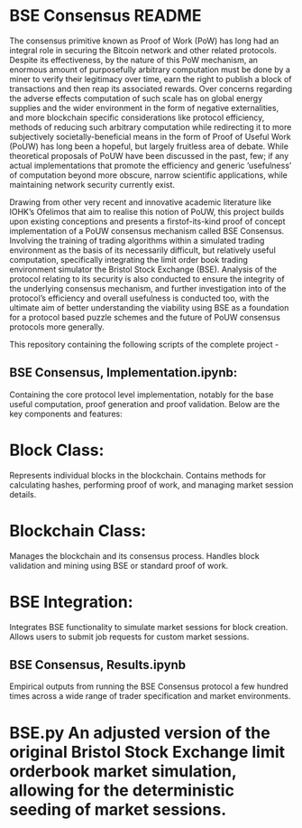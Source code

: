 # BSE Consensus README


The consensus primitive known as Proof of Work (PoW) has long had an integral role in securing
the Bitcoin network and other related protocols. Despite its effectiveness, by the nature of this PoW
mechanism, an enormous amount of purposefully arbitrary computation must be done by a miner to verify
their legitimacy over time, earn the right to publish a block of transactions and then reap its associated
rewards. Over concerns regarding the adverse effects computation of such scale has on global energy
supplies and the wider environment in the form of negative externalities, and more blockchain specific
considerations like protocol efficiency, methods of reducing such arbitrary computation while redirecting it
to more subjectively societally-beneficial means in the form of Proof of Useful Work (PoUW) has long been
a hopeful, but largely fruitless area of debate. While theoretical proposals of PoUW have been discussed
in the past, few; if any actual implementations that promote the efficiency and generic ’usefulness’ of
computation beyond more obscure, narrow scientific applications, while maintaining network security
currently exist.


Drawing from other very recent and innovative academic literature like IOHK’s Ofelimos
that aim to realise this notion of PoUW, this project builds upon existing conceptions and presents a firstof-its-kind proof of concept implementation of a PoUW consensus mechanism called BSE Consensus.
Involving the training of trading algorithms within a simulated trading environment as the basis of its
necessarily difficult, but relatively useful computation, specifically integrating the limit order book trading
environment simulator the Bristol Stock Exchange (BSE). Analysis of the protocol relating to its security
is also conducted to ensure the integrity of the underlying consensus mechanism, and further investigation
into of the protocol’s efficiency and overall usefulness is conducted too, with the ultimate aim of better
understanding the viability using BSE as a foundation for a protocol based puzzle schemes and the future
of PoUW consensus protocols more generally.




This repository containing the following scripts of the complete project - 


## **BSE Consensus, Implementation.ipynb**:
Containing the core protocol level implementation, notably for the base useful computation, proof generation and proof validation.
Below are the key components and features:

# **Block Class:** 

Represents individual blocks in the blockchain.
Contains methods for calculating hashes, performing proof of work, and managing market session details.


# **Blockchain Class**:

Manages the blockchain and its consensus process.
Handles block validation and mining using BSE or standard proof of work.

# **BSE Integration**:

Integrates BSE functionality to simulate market sessions for block creation.
Allows users to submit job requests for custom market sessions.

 ## **BSE Consensus, Results.ipynb** 
 
 Empirical outputs from running the BSE Consensus protocol a few hundred times across a wide range of trader specification and market environments. 
 
 # **BSE.py** An adjusted version of the original Bristol Stock Exchange limit orderbook market simulation, allowing for the deterministic seeding of market sessions.
